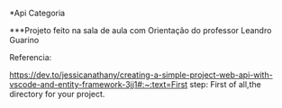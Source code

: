 *Api Categoria

***Projeto feito na sala de aula com Orientação do professor Leandro Guarino 

Referencia:

https://dev.to/jessicanathany/creating-a-simple-project-web-api-with-vscode-and-entity-framework-3jj1#:~:text=First step: First of all,the directory for your project.
